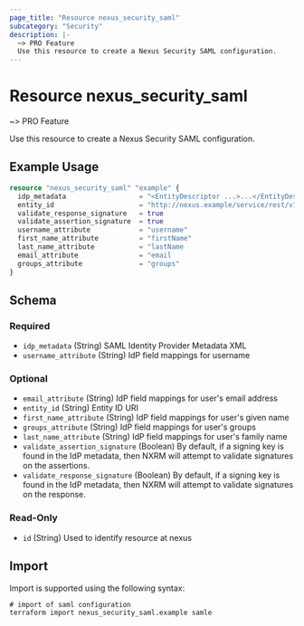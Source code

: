 ```yaml
---
page_title: "Resource nexus_security_saml"
subcategory: "Security"
description: |-
  ~> PRO Feature
  Use this resource to create a Nexus Security SAML configuration.
---
```

# Resource nexus_security_saml
~> PRO Feature

Use this resource to create a Nexus Security SAML configuration.
## Example Usage
```terraform
resource "nexus_security_saml" "example" {
  idp_metadata                  = "<EntityDescriptor ...>...</EntityDescriptor>"
  entity_id                     = "http://nexus.example/service/rest/v1/security/saml/metadata"
  validate_response_signature   = true
  validate_assertion_signature  = true
  username_attribute            = "username"
  first_name_attribute          = "firstName"
  last_name_attribute           = "lastName
  email_attribute               = "email
  groups_attribute              = "groups"
}
```
<!-- schema generated by tfplugindocs -->
## Schema

### Required

- `idp_metadata` (String) SAML Identity Provider Metadata XML
- `username_attribute` (String) IdP field mappings for username

### Optional

- `email_attribute` (String) IdP field mappings for user's email address
- `entity_id` (String) Entity ID URI
- `first_name_attribute` (String) IdP field mappings for user's given name
- `groups_attribute` (String) IdP field mappings for user's groups
- `last_name_attribute` (String) IdP field mappings for user's family name
- `validate_assertion_signature` (Boolean) By default, if a signing key is found in the IdP metadata, then NXRM will attempt to validate signatures on the assertions.
- `validate_response_signature` (Boolean) By default, if a signing key is found in the IdP metadata, then NXRM will attempt to validate signatures on the response.

### Read-Only

- `id` (String) Used to identify resource at nexus
## Import
Import is supported using the following syntax:
```shell
# import of saml configuration
terraform import nexus_security_saml.example samle
```
